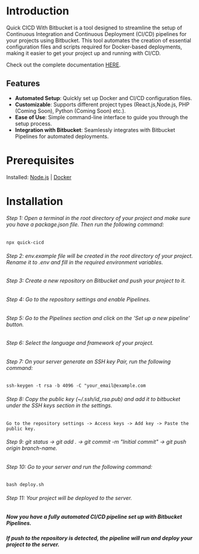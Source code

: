 # Introduction

Quick CICD With Bitbucket is a tool designed to streamline the setup of Continuous Integration and Continuous Deployment (CI/CD) pipelines for your projects using Bitbucket. This tool automates the creation of essential configuration files and scripts required for Docker-based deployments, making it easier to get your project up and running with CI/CD.

Check out the complete documentation [HERE](https://nazmulhaque.netlify.app/quick-cicd).<br/>

## Features

- **Automated Setup**: Quickly set up Docker and CI/CD configuration files.
- **Customizable**: Supports different project types (React.js,Node.js, PHP (Coming Soon), Python (Coming Soon) etc.).
- **Ease of Use**: Simple command-line interface to guide you through the setup process.
- **Integration with Bitbucket**: Seamlessly integrates with Bitbucket Pipelines for automated deployments.

# Prerequisites

Installed: [Node.js](https://nodejs.org/en/download/package-manager) | [Docker](https://www.docker.com/products/docker-desktop/)

# Installation

###### Step 1: Open a terminal in the root directory of your project and make sure you have a package.json file. Then run the following command:

```
npx quick-cicd
```

###### Step 2: env.example file will be created in the root directory of your project. Rename it to .env and fill in the required environment variables.

###### Step 3: Create a new repository on Bitbucket and push your project to it.

###### Step 4: Go to the repository settings and enable Pipelines.

###### Step 5: Go to the Pipelines section and click on the 'Set up a new pipeline' button.

###### Step 6: Select the language and framework of your project.

###### Step 7: On your server generate an SSH key Pair, run the following command:

`ssh-keygen -t rsa -b 4096 -C "your_email@example.com`

###### Step 8: Copy the public key (~/.ssh/id_rsa.pub) and add it to bitbucket under the SSH keys section in the settings.

```
Go to the repository settings -> Access keys -> Add key -> Paste the public key.
```

###### Step 9: git status -> git add . -> git commit -m "Initial commit" -> git push origin branch-name.

###### Step 10: Go to your server and run the following command:

`bash deploy.sh`

###### Step 11: Your project will be deployed to the server.

##### Now you have a fully automated CI/CD pipeline set up with Bitbucket Pipelines.

##### If push to the repository is detected, the pipeline will run and deploy your project to the server.
